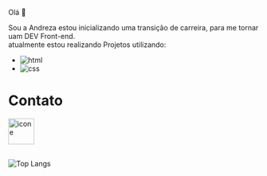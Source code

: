 Olá  👋

Sou a Andreza estou inicializando uma transição de carreira, para me tornar uam DEV Front-end.<br>
atualmente estou realizando Projetos utilizando:


- <img src="https://img.shields.io/badge/HTML5-E34F26?style=for-the-badge&logo=html5&logoColor=white" alt=" html"/> 
- <img src="https://img.shields.io/badge/CSS-239120?&style=for-the-badge&logo=css3&logoColor=white" alt="css"/>


<h1>Contato</h1>
<a href="https://www.instagram.com/_dreamer_and_?igsh=NDI3cG9meWRqZzhy" >
<img align="left" width="52px" alt="icone" src="https://github.com/user-attachments/assets/b8ebb6a5-d2eb-405a-bf55-1b607cb3b2c1"
 />
</a>
 
 <br>
 <br>



<br>
<br>

![Top Langs](https://github-readme-stats.vercel.app/api/top-langs/?username=andreza27&layout=compact)
